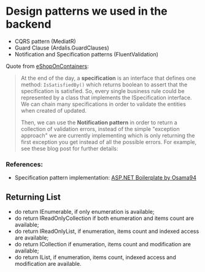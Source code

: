 # Design patterns we used in the backend

- CQRS pattern (MediatR)
- Guard Clause (Ardalis.GuardClauses)
- Notification and Specification patterns (FluentValidation)

Quote from [eShopOnContainers](https://github.com/dotnet-architecture/eShopOnContainers/issues/26):

> At the end of the day, a **specification** is an interface that defines one method: `IsSatisfiedBy()` which returns boolean to assert that the specification is satisfied. So, every single business rule could be represented by a class that implements the ISpecification interface. We can chain many specifications in order to validate the entities when created of updated.
> 
> Then, we can use the **Notification pattern** in order to return a collection of validation errors, instead of the simple "exception approach" we are currently implementing which is only returning the first exception you get instead of all the possible errors.
For example, see these blog post for further details:

### References:
- Specification pattern implementation: [ASP.NET Boilerplate by Osama94](https://github.com/Osama94/aspnetboilerplate/blob/e88a01b3684f68575099de48d6ee01fe5c7ef9a3/src/Abp/Specifications/Specification.cs)

## Returning List<T>

- do return IEnumerable<T>, if only enumeration is available;
- do return IReadOnlyCollection<T> if both enumeration and items count are available;
- do return IReadOnlyList<T>, if enumeration, items count and indexed access are available;
- do return ICollection<T> if enumeration, items count and modification are available;
- do return IList<T>, if enumeration, items count, indexed access and modification are available.
